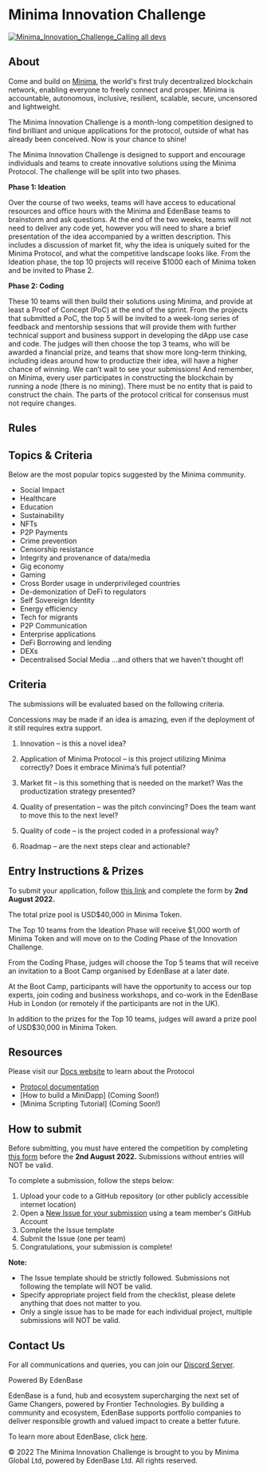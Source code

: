# Minima Innovation Challenge
[![Minima_Innovation_Challenge_Calling all devs](https://user-images.githubusercontent.com/92978315/177553115-5a2ada7f-b7fd-46ad-9fd3-abc559ad1ccf.png)](https://innovation.minima.global/)

## About
Come and build on [Minima](https://www.minima.global/), the world's first truly decentralized blockchain network, enabling everyone to freely connect and prosper. Minima is accountable, autonomous, inclusive, resilient, scalable, secure, uncensored and lightweight.

The Minima Innovation Challenge is a month-long competition designed to find brilliant and unique applications for the protocol, outside of what has already been conceived. Now is your chance to shine!

The Minima Innovation Challenge is designed to support and encourage individuals and teams to create innovative solutions using the Minima Protocol. The challenge will be split into two phases.

**Phase 1: Ideation**

Over the course of two weeks, teams will have access to educational resources and office hours with the Minima and EdenBase teams to brainstorm and ask questions. At the end of the two weeks, teams will not need to deliver any code yet, however you will need to share a brief presentation of the idea accompanied by a written description. This includes a discussion of market fit, why the idea is uniquely suited for the Minima Protocol, and what the competitive landscape looks like. From the Ideation phase, the top 10 projects will receive $1000 each of Minima token and be invited to Phase 2.

**Phase 2: Coding**

These 10 teams will then build their solutions using Minima, and provide at least a Proof of Concept (PoC) at the end of the sprint. From the projects that submitted a PoC, the top 5 will be invited to a week-long series of feedback and mentorship sessions that will provide them with further technical support and business support in developing the dApp use case and code. The judges will then choose the top 3 teams, who will be awarded a financial prize, and teams that show more long-term thinking, including ideas around how to productize their idea, will have a higher chance of winning. We can’t wait to see your submissions! And remember, on Minima, every user participates in constructing the blockchain by running a node (there is no mining). There must be no entity that is paid to construct the chain. The parts of the protocol critical for consensus must not require changes.

## Rules

## Topics & Criteria

Below are the most popular topics suggested by the Minima community. 

- Social Impact 
- Healthcare
- Education 
- Sustainability 
- NFTs 
- P2P Payments 
- Crime prevention 
- Censorship resistance 
- Integrity and provenance of data/media 
- Gig economy 
- Gaming 
- Cross Border usage in underprivileged countries 
- De-demonization of DeFi to regulators
- Self Sovereign Identity 
- Energy efficiency
- Tech for migrants  
- P2P Communication 
- Enterprise applications 
- DeFi Borrowing and lending 
- DEXs 
- Decentralised Social Media
...and others that we haven't thought of!

## Criteria
The submissions will be evaluated based on the following criteria.

Concessions may be made if an idea is amazing, even if the deployment of it still requires extra support.

1. Innovation – is this a novel idea?

2. Application of Minima Protocol – is this project utilizing Minima correctly? Does it embrace Minima’s full potential? 

3. Market fit – is this something that is needed on the market? Was the productization strategy presented?

4. Quality of presentation – was the pitch convincing? Does the team want to move this to the next level?

5. Quality of code – is the project coded in a professional way?

6. Roadmap – are the next steps clear and actionable?

## Entry Instructions & Prizes
To submit your application, follow [this link](https://docs.google.com/forms/d/e/1FAIpQLSdW-r1iTN2JUxaLhKZxLj4FgRnIF6yZWAXB30hj4c-vwaNuPw/viewform) and complete the form by **2nd August 2022.**

The total prize pool is USD$40,000 in Minima Token.

The Top 10 teams from the Ideation Phase will receive $1,000 worth of Minima Token and will move on to the Coding Phase of the Innovation Challenge.

From the Coding Phase, judges will choose the Top 5 teams that will receive an invitation to a Boot Camp organised by EdenBase at a later date.

At the Boot Camp, participants will have the opportunity to access our top experts, join coding and business workshops, and co-work in the EdenBase Hub in London (or remotely if the participants are not in the UK).

In addition to the prizes for the Top 10 teams, judges will award a prize pool of USD$30,000 in Minima Token.

## Resources
Please visit our [Docs website](https://docs.minima.global/) to learn about the Protocol

- [Protocol documentation](https://docs.minima.global/docs/learn/networkoverview/)
- [How to build a MiniDapp] (Coming Soon!)
- [Minima Scripting Tutorial] (Coming Soon!)

## How to submit

Before submitting, you must have entered the competition by completing [this form](https://docs.google.com/forms/d/e/1FAIpQLSdW-r1iTN2JUxaLhKZxLj4FgRnIF6yZWAXB30hj4c-vwaNuPw/viewform) before the **2nd August 2022.** Submissions without entries will NOT be valid.

To complete a submission, follow the steps below:

1. Upload your code to a GitHub repository (or other publicly accessible internet location)
2. Open a [New Issue for your submission](https://github.com/minima-global/innovation-challenge/issues/new/choose) using a team member's GitHub Account
3. Complete the Issue template 
4. Submit the Issue (one per team)
5. Congratulations, your submission is complete!

**Note:**
- The Issue template should be strictly followed. Submissions not following the template will NOT be valid.
- Specify appropriate project field from the checklist, please delete anything that does not matter to you.
- Only a single issue has to be made for each individual project, multiple submissions will NOT be valid.

## Contact Us
For all communications and queries, you can join our [Discord Server](https://discord.gg/ztnSCaAMye).


Powered By EdenBase

EdenBase is a fund, hub and ecosystem supercharging the next set of Game Changers, powered by Frontier Technologies. By building a community and ecosystem, EdenBase supports portfolio companies to deliver responsible growth and valued impact to create a better future.

To learn more about EdenBase, click [here](https://edenbase.com/).

© 2022 The Minima Innovation Challenge is brought to you by Minima Global Ltd, powered by EdenBase Ltd. All rights reserved.
